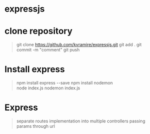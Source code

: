 # expressjs
clone repository
==========================
> git clone https://github.com/kvramire/expressjs.git
> git add .
> git commit -m "comment"
> git push

Install express
=============================
> npm install express --save
> npm install nodemon  
> node index.js
> nodemon index.js

Express
==================
> separate routes implementation into multiple controllers
> passing params through url